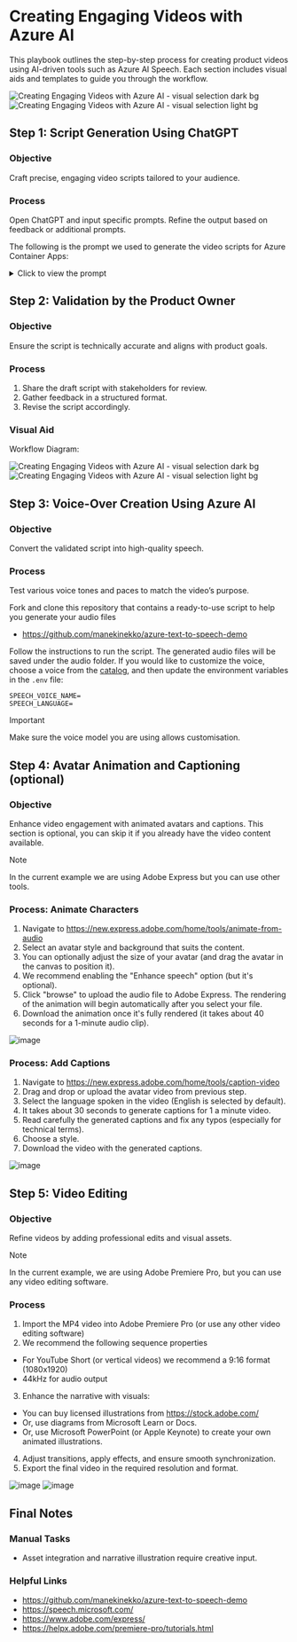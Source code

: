 # Creating Engaging Videos with Azure AI

This playbook outlines the step-by-step process for creating product videos using AI-driven tools such as Azure AI Speech. Each section includes visual aids and templates to guide you through the workflow.

![Creating Engaging Videos with Azure AI - visual selection dark bg](./docs/azure-ai-video-creation-playbook-dark-bg.png#gh-dark-mode-only)
![Creating Engaging Videos with Azure AI - visual selection light bg](./docs/azure-ai-video-creation-playbook-light-bg.png#gh-light-mode-only)

## Step 1: Script Generation Using ChatGPT

### Objective
Craft precise, engaging video scripts tailored to your audience.

### Process
Open ChatGPT and input specific prompts.
Refine the output based on feedback or additional prompts.

The following is the prompt we used to generate the video scripts for Azure Container Apps:

<details>
<summary>Click to view the prompt</summary>

```
Use the following outline about Azure Container Apps.
Extract the top 5 topics.

Write a 1-minute script for a youtube video, for each of the 5 topics.
Use storytelling to bring it together in a an engaging way.
Start with a question instead of a standard intro, creating a hook and building out context before jumping into main content.

The audience is a highly technical web developer experts and engineers, so use a technical language.

Do not use abreviations. Use terms that are easy to understand for new comers.


Never mention Kubernetes, nor KEDA.

Add short titles for videos.
For each title, add a "- in 1 minute"
Add a description and kewords for each video.

Format the list as follow:
[title]
[script]

For each video, add the following metadata:
- Video Description
- Social Media placeholder
- Social SEO keywords


Here is the full outline:

1. Introduction to Azure Container Apps 
1.1. What are Azure Container Apps? 
1.2. Azure Container Options 
1.3. Azure Container Apps Use Cases 
1.4. Azure Container Apps Organization 
1.4.1. Environments 
1.4.2. Containers 
1.4.3. Revisions   
1.4.4. Secrets 
1.4.5. Ingress 
1.5. Deploying Your First Azure Container App 
1.5.1 Using the Azure Portal 
1.5.2 Using the Azure CLI 
2. Working with Application Lifecycle Management and Revisions 
2.1. Understanding Revisions 
2.2. Change Types 
2.3. Application Lifecycle Management 
2.4. Creating Revisions 
2.5. Blue-Green Deployments 
2.6. Canary Deployments and A/B Testing 
3. Azure Container Apps Networking and Ingress 
3.1. Networking Overview 
3.2. Custom VNETs 
3.3. Understanding Ingress 
3.4. Modifying Ingress Configuration 
4. Microservices and Azure Container Apps 
4.1. What are Microservices? 
4.2. Scaling a Microservice Container App 
4.3. Service Discovery 
5. Microservices and Dapr with Azure Container Apps 
5.1. What is Dapr? 
5.2. Dapr Building Blocks 
5.3. Dapr Components 
5.4. Azure Container Apps and Dapr 
5.5. Enabling Dapr with Azure Container Apps 
5.6. Adding Dapr Components to Azure Container Apps 
5.7. Using Dapr in Services 
6. Azure Container Apps Observability and Continuous Deployment 
6.1. Container Apps Observability 
6.2. Using Log Streaming 
6.3. Using the Container Console 
6.4. Using Azure Monitor 
6.5. Continuous Deployment and Azure Container Apps 
```
    
</details>

## Step 2: Validation by the Product Owner

### Objective
Ensure the script is technically accurate and aligns with product goals.

### Process
1. Share the draft script with stakeholders for review.
2. Gather feedback in a structured format.
3. Revise the script accordingly.

### Visual Aid
Workflow Diagram:

![Creating Engaging Videos with Azure AI - visual selection dark bg](./docs/azure-ai-video-creation-playbook-dark-bg.png#gh-dark-mode-only)
![Creating Engaging Videos with Azure AI - visual selection light bg](./docs/azure-ai-video-creation-playbook-light-bg.png#gh-light-mode-only)

## Step 3: Voice-Over Creation Using Azure AI

### Objective
Convert the validated script into high-quality speech.

### Process
Test various voice tones and paces to match the video’s purpose.

Fork and clone this repository that contains a ready-to-use script to help you generate your audio files 
- https://github.com/manekinekko/azure-text-to-speech-demo

Follow the instructions to run the script. The generated audio files will be saved under the audio folder.
If you would like to customize the voice, choose a voice from the [catalog](https://ai.azure.com/explore/models/aiservices/Azure-AI-Speech/version/1/registry/azureml-cogsvc/tryout/texttospeech#voicegallery), and then update the environment variables in the `.env` file:

```
SPEECH_VOICE_NAME=
SPEECH_LANGUAGE=
```

> [!IMPORTANT]  
> Make sure the voice model you are using allows customisation.


## Step 4: Avatar Animation and Captioning (optional)

### Objective
Enhance video engagement with animated avatars and captions. This section is optional, you can skip it if you already have the video content available.

> [!NOTE]  
> In the current example we are using Adobe Express but you can use other tools.

### Process: Animate Characters
1. Navigate to https://new.express.adobe.com/home/tools/animate-from-audio
2. Select an avatar style and background that suits the content. 
3. You can optionally adjust the size of your avatar (and drag the avatar in the canvas to position it).
4. We recommend enabling the "Enhance speech" option (but it's optional).
5. Click "browse" to upload the audio file to Adobe Express. The rendering of the animation will begin automatically after you select your file.
6. Download the animation once it's fully rendered (it takes about 40 seconds for a 1-minute audio clip).

![image](https://github.com/user-attachments/assets/31235bb0-b84d-4a49-bce8-16d905d70eb8)

### Process: Add Captions
1. Navigate to https://new.express.adobe.com/home/tools/caption-video
2. Drag and drop or upload the avatar video from previous step.
3. Select the language spoken in the video (English is selected by default).
4. It takes about 30 seconds to generate captions for 1 a minute video.
5. Read carefully the generated captions and fix any typos (especially for technical terms).
6. Choose a style.
7. Download the video with the generated captions.

![image](https://github.com/user-attachments/assets/c09ee49b-b252-417a-8e59-805b89d255cd)

## Step 5: Video Editing

### Objective
Refine videos by adding professional edits and visual assets. 


> [!NOTE]  
> In the current example, we are using Adobe Premiere Pro, but you can use any video editing software.

### Process
1. Import the MP4 video into Adobe Premiere Pro (or use any other video editing software)
2. We recommend the following sequence properties 
  - For YouTube Short (or vertical videos) we recommend a 9:16 format (1080x1920)
  - 44kHz for audio output
3. Enhance the narrative with visuals:
  - You can buy licensed illustrations from https://stock.adobe.com/
  - Or, use diagrams from Microsoft Learn or Docs.
  - Or, use Microsoft PowerPoint (or Apple Keynote) to create your own animated illustrations.
4. Adjust transitions, apply effects, and ensure smooth synchronization.
5. Export the final video in the required resolution and format.

![image](https://github.com/user-attachments/assets/1f9d483f-dd2d-468c-bd8d-0474bd07220c)
![image](https://github.com/user-attachments/assets/ba1db40f-233a-4753-8f1d-c5cbd1e5d18d)

## Final Notes

### Manual Tasks
- Asset integration and narrative illustration require creative input.

### Helpful Links
- https://github.com/manekinekko/azure-text-to-speech-demo
- https://speech.microsoft.com/
- https://www.adobe.com/express/
- https://helpx.adobe.com/premiere-pro/tutorials.html


